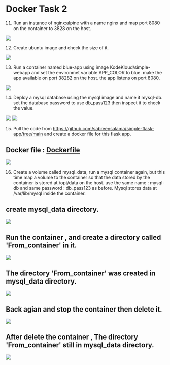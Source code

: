 # Docker Task 2

11. Run an instance of nginx:alpine with a name nginx and map port 8080 on the container to 3828 on the host.

![](https://github.com/IbrahimmAdel/DevOps_Bootcamp/blob/main/docker/task%202/Screenshots/11.png)

12. Create ubuntu image and check the size of it.

![](https://github.com/IbrahimmAdel/DevOps_Bootcamp/blob/main/docker/task%202/Screenshots/12.png)

13. Run a container named blue-app using image KodeKloud/simple-webapp and set the environmet variable APP_COLOR to blue. make the app available on port 38282 on the host. the app listens on port 8080. 

![](https://github.com/IbrahimmAdel/DevOps_Bootcamp/blob/main/docker/task%202/Screenshots/13.png)

14. Deploy a mysql database using the mysql image and name it mysql-db. set the database password to use db_pass123 then inspect it to check the value.

![](https://github.com/IbrahimmAdel/DevOps_Bootcamp/blob/main/docker/task%202/Screenshots/14.png)
![](https://github.com/IbrahimmAdel/DevOps_Bootcamp/blob/main/docker/task%202/Screenshots/14..png)

15. Pull the code from https://github.com/sabreensalama/simple-flask-app/tree/main and create a docker file for this flask app.

## Docker file : [Dockerfile](https://github.com/IbrahimmAdel/DevOps_Bootcamp/blob/main/docker/task%202/Dockerfile)

![](https://github.com/IbrahimmAdel/DevOps_Bootcamp/blob/main/docker/task%202/Screenshots/15.png)

16. Create a volume called mysql_data, run a mysql container again, but this time map a volume to the container so that the data stored by the container is stored at /opt/data on the host. use the same name : mysql-db and same password : db_pass123 as before. Mysql stores data at /var/lib/mysql inside the container.

## create mysql_data directory.

![](https://github.com/IbrahimmAdel/DevOps_Bootcamp/blob/main/docker/task%202/Screenshots/16.1.png)

## Run the container , and create a directory called 'From_container' in it.

![](https://github.com/IbrahimmAdel/DevOps_Bootcamp/blob/main/docker/task%202/Screenshots/16.2.png)

## The directory 'From_container' was created in mysql_data directory.

![](https://github.com/IbrahimmAdel/DevOps_Bootcamp/blob/main/docker/task%202/Screenshots/16.3.png)

## Back agian and stop the container then delete it. 

![](https://github.com/IbrahimmAdel/DevOps_Bootcamp/blob/main/docker/task%202/Screenshots/16.4.png)

##  After delete the container , The directory 'From_container' still in mysql_data directory.

![](https://github.com/IbrahimmAdel/DevOps_Bootcamp/blob/main/docker/task%202/Screenshots/16.5.png)

